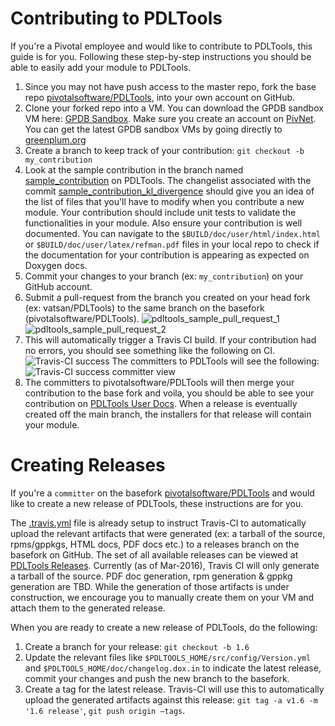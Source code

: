 Contributing to PDLTools
=========================
If you're a Pivotal employee and would like to contribute to PDLTools, this guide is for you. Following these step-by-step instructions you should be able to easily add your module to PDLTools.

1. Since you may not have push access to the master repo, fork the base repo [pivotalsoftware/PDLTools](https://github.com/pivotalsoftware/PDLTools), into your own account on GitHub.
2. Clone your forked repo into a VM. You can download the GPDB sandbox VM here: [GPDB Sandbox](https://network.pivotal.io/products/pivotal-gpdb#/releases/567/file_groups/337). Make sure you create an account on [PivNet](http://network.pivotal.io). You can get the latest GPDB sandbox VMs by going directly to [greenplum.org](http://greenplum.org)
3. Create a branch to keep track of your contribution: `git checkout -b my_contribution`
4. Look at the sample contribution in the branch named [sample_contribution](https://github.com/pivotalsoftware/PDLTools/tree/sample_contribution) on PDLTools. The changelist associated with the commit [sample_contribution_kl_divergence](https://github.com/pivotalsoftware/PDLTools/commit/9a0980a1b2b64a1a04c7ecfa76b233273779d191) should give you an idea of the list of files that you'll have to modify when you contribute a new module. Your contribution should include unit tests to validate the functionalities in your module. Also ensure your contribution is well documented. You can navigate to the `$BUILD/doc/user/html/index.html` or `$BUILD/doc/user/latex/refman.pdf` files in your local repo to check if the documentation for your contribution is appearing as expected on Doxygen docs.
5. Commit your changes to your branch (ex: `my_contribution`) on your GitHub account.
6. Submit a pull-request from the branch you created on your head fork (ex: vatsan/PDLTools) to the same branch on the basefork (pivotalsoftware/PDLTools).
![pdltools_sample_pull_request_1](https://github.com/pivotalsoftware/PDLTools/blob/master/doc/imgs/pdltools_sample_pull_request_1.png)
![pdltools_sample_pull_request_2](https://github.com/pivotalsoftware/PDLTools/blob/master/doc/imgs/pdltools_sample_pull_request_2.png)
7. This will automatically trigger a Travis CI build. If your contribution had no errors, you should see something like the following on CI.
![Travis-CI success](https://github.com/pivotalsoftware/PDLTools/blob/master/doc/imgs/pdltools_sample_travis.png)
The committers to PDLTools will see the following:
![Travis-CI success committer view](https://github.com/pivotalsoftware/PDLTools/blob/master/doc/imgs/pdltools_pull_request_travis_success.png)
8. The committers to pivotalsoftware/PDLTools will then merge your contribution to the base fork and voila, you should be able to see your contribution on [PDLTools User Docs](http://pivotalsoftware.github.io/PDLTools/). When a release is eventually created off the main branch, the installers for that release will contain your module.
 
Creating Releases
=================
If you're a `committer` on the basefork [pivotalsoftware/PDLTools](https://github.com/pivotalsoftware/PDLTools) and would like to create a new release of PDLTools, these instructions are for you.

The [.travis.yml](https://github.com/pivotalsoftware/PDLTools/blob/master/.travis.yml) file is already setup to instruct Travis-CI to automatically upload the relevant artifacts that were generated (ex: a tarball of the source, rpms/gppkgs, HTML docs, PDF docs etc.) to a releases branch on the basefork on GitHub. The set of all available releases can be viewed at [PDLTools Releases](https://github.com/pivotalsoftware/PDLTools/releases). Currently (as of Mar-2016), Travis CI will only generate a tarball of the source. PDF doc generation, rpm generation & gppkg generation are TBD. While the generation of those artifacts is under construction, we encourage you to manually create them on your VM and attach them to the generated release.

When you are ready to create a new release of PDLTools, do the following:
1. Create a branch for your release: `git checkout -b 1.6`
2. Update the relevant files like `$PDLTOOLS_HOME/src/config/Version.yml` and `$PDLTOOLS_HOME/doc/changelog.dox.in` to indicate the latest release, commit your changes and push the new branch to the basefork.
3. Create a tag for the latest release. Travis-CI will use this to automatically upload the generated artifacts against this release: `git tag -a v1.6 -m '1.6 release'`, `git push origin —tags`.
